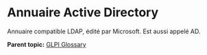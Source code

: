Annuaire Active Directory
=========================

Annuaire compatible LDAP, édité par Microsoft. Est aussi appelé AD.

**Parent topic:** [GLPI Glossary](../../glpi/glossary.html)
